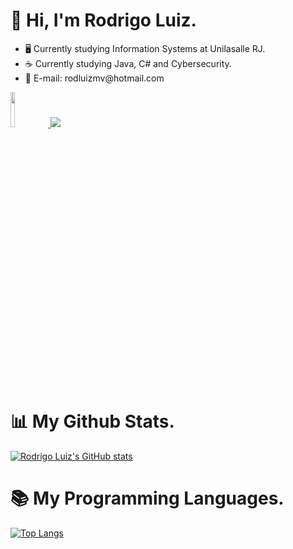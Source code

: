  <h1> 👋 Hi, I'm Rodrigo Luiz. </h1>
 <ul>
 <li> 🖥️ Currently studying Information Systems at Unilasalle RJ. </li>
 <li> ☕ Currently studying Java, C# and Cybersecurity. </li>
 <li> 📧 E-mail: rodluizmv@hotmail.com </li>
 </ul>
 <a href="https://www.linkedin.com/in/rodrigolvergara/ "> <img style="width:12%"src="https://img.shields.io/badge/LinkedIn-0077B5?style=for-the-badge&logo=linkedin&logoColor=white" />  </a> <a href="https://github.com/rdzvergara"> <img src="https://img.shields.io/badge/GitHub-100000?style=for-the-badge&logo=github&logoColor=white" />  </a>  
 
 
 <h1> 📊 My Github Stats. </h1>
 
 [![Rodrigo Luiz's GitHub stats](https://github-readme-stats.vercel.app/api?username=rdzvergara&show_icons=true&theme=chartreuse-dark)](https://github.com/rdzvergara/github-readme-stats)
 
 <h1> 📚 My Programming Languages. </h1>
 
 [![Top Langs](https://github-readme-stats.vercel.app/api/top-langs/?username=rdzvergara&layout=compact)](https://github.com/rdzvergara/github-readme-stats)
 
 
